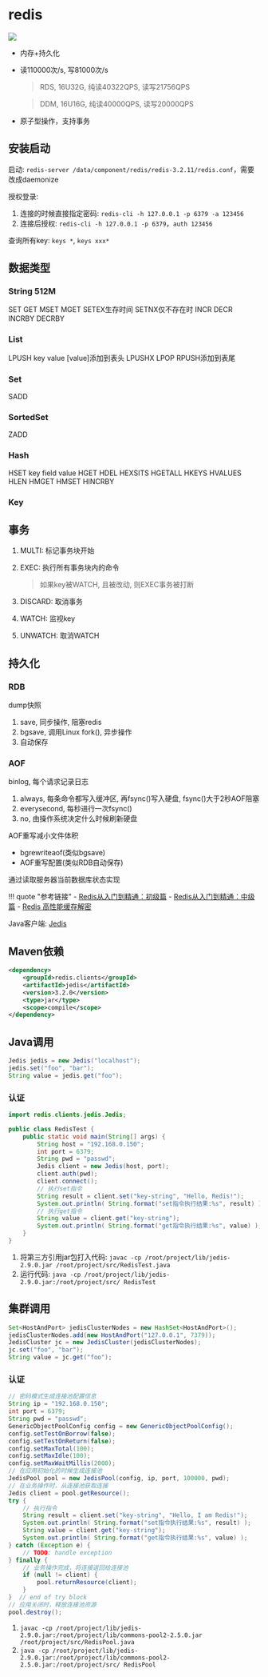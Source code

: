 # redis

![](https://img.shields.io/badge/language-C-brightgreen.svg)

- 内存+持久化
- 读110000次/s, 写81000次/s

    > RDS, 16U32G, 纯读40322QPS, 读写21756QPS

    > DDM, 16U16G, 纯读40000QPS, 读写20000QPS

- 原子型操作，支持事务

## 安装启动

启动: `redis-server /data/component/redis/redis-3.2.11/redis.conf`，需要改成daemonize

授权登录:

1. 连接的时候直接指定密码: `redis-cli -h 127.0.0.1 -p 6379 -a 123456`
1. 连接后授权: `redis-cli -h 127.0.0.1 -p 6379`，`auth 123456`

查询所有key: `keys *`, `keys xxx*`

## 数据类型

### String 512M

SET GET MSET MGET SETEX生存时间 SETNX仅不存在时 INCR DECR INCRBY DECRBY

### List

LPUSH key value [value]添加到表头 LPUSHX LPOP RPUSH添加到表尾

### Set

SADD

### SortedSet

ZADD

### Hash

HSET key field value HGET HDEL HEXSITS HGETALL HKEYS HVALUES HLEN HMGET HMSET HINCRBY

### Key

## 事务

1. MULTI: 标记事务块开始
1. EXEC: 执行所有事务块内的命令

    > 如果key被WATCH, 且被改动, 则EXEC事务被打断

1. DISCARD: 取消事务
1. WATCH: 监视key
1. UNWATCH: 取消WATCH

## 持久化

### RDB

dump快照

1. save, 同步操作, 阻塞redis
1. bgsave, 调用Linux fork(), 异步操作
1. 自动保存

### AOF

binlog, 每个请求记录日志

1. always, 每条命令都写入缓冲区, 再fsync()写入硬盘, fsync()大于2秒AOF阻塞
1. everysecond, 每秒进行一次fsync()
1. no, 由操作系统决定什么时候刷新硬盘

AOF重写减小文件体积

- bgrewriteaof(类似bgsave)
- AOF重写配置(类似RDB自动保存)

通过读取服务器当前数据库状态实现

!!! quote "参考链接"
    - [Redis从入门到精通：初级篇](https://mp.weixin.qq.com/s/TrEcIW0DIgncpdQ00hAVSw)
    - [Redis从入门到精通：中级篇](https://mp.weixin.qq.com/s/-qdjcKouRVfa5QtjCAZTMA)
    - [Redis 高性能缓存解密](https://mp.weixin.qq.com/s/ydFktr6TMmY3_BWjt3sIGQ)


Java客户端: [Jedis](https://github.com/xetorthio/jedis)

## Maven依赖

```xml
<dependency>
    <groupId>redis.clients</groupId>
    <artifactId>jedis</artifactId>
    <version>3.2.0</version>
    <type>jar</type>
    <scope>compile</scope>
</dependency>
```

## Java调用

```java
Jedis jedis = new Jedis("localhost");
jedis.set("foo", "bar");
String value = jedis.get("foo");
```

### 认证

```java
import redis.clients.jedis.Jedis;

public class RedisTest {
    public static void main(String[] args) {
        String host = "192.168.0.150";
        int port = 6379;
        String pwd = "passwd";
        Jedis client = new Jedis(host, port);
        client.auth(pwd);
        client.connect();
        // 执行set指令
        String result = client.set("key-string", "Hello, Redis!");
        System.out.println( String.format("set指令执行结果:%s", result) );
        // 执行get指令
        String value = client.get("key-string");
        System.out.println( String.format("get指令执行结果:%s", value) );
    }
}
```

1. 将第三方引用jar包打入代码: `javac -cp /root/project/lib/jedis-2.9.0.jar /root/project/src/RedisTest.java`
1. 运行代码: `java -cp /root/project/lib/jedis-2.9.0.jar:/root/project/src/ RedisTest`

## 集群调用

```java
Set<HostAndPort> jedisClusterNodes = new HashSet<HostAndPort>();
jedisClusterNodes.add(new HostAndPort("127.0.0.1", 7379));
JedisCluster jc = new JedisCluster(jedisClusterNodes);
jc.set("foo", "bar");
String value = jc.get("foo");
```

### 认证

```java
// 密码模式生成连接池配置信息
String ip = "192.168.0.150";   
int port = 6379;   
String pwd = "passwd";   
GenericObjectPoolConfig config = new GenericObjectPoolConfig();   
config.setTestOnBorrow(false);   
config.setTestOnReturn(false);   
config.setMaxTotal(100);   
config.setMaxIdle(100);   
config.setMaxWaitMillis(2000);   
// 在应用初始化的时候生成连接池
JedisPool pool = new JedisPool(config, ip, port, 100000, pwd);
// 在业务操作时，从连接池获取连接
Jedis client = pool.getResource();   
try {   
    // 执行指令
    String result = client.set("key-string", "Hello, I am Redis!");   
    System.out.println( String.format("set指令执行结果:%s", result) );   
    String value = client.get("key-string");   
    System.out.println( String.format("get指令执行结果:%s", value) );   
} catch (Exception e) {   
    // TODO: handle exception  
} finally {   
    // 业务操作完成，将连接返回给连接池
    if (null != client) {   
        pool.returnResource(client);   
    }   
}  // end of try block  
// 应用关闭时，释放连接池资源
pool.destroy();
```

1. `javac -cp /root/project/lib/jedis-2.9.0.jar:/root/project/lib/commons-pool2-2.5.0.jar /root/project/src/RedisPool.java`
1. `java -cp /root/project/lib/jedis-2.9.0.jar:/root/project/lib/commons-pool2-2.5.0.jar:/root/project/src/ RedisPool`
